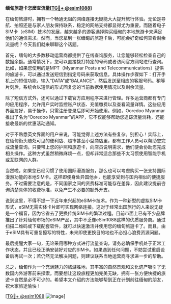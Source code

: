 **缅甸旅遊卡怎麽查流量[[TG💪+ @esim1088](https://t.me/s/esim1088)]**

在缅甸旅游时，拥有一个畅通无阻的网络连接无疑能大大提升旅行体验。无论是导航、拍照还是与家人朋友保持联系，稳定的网络支持都显得尤为重要。而随着电子SIM卡（eSIM）技术的发展，越来越多的游客选择购买缅甸的本地旅游卡来满足他们的通信需求。然而，当您拿到一张缅甸的旅遊卡后，可能会好奇如何查看剩余流量呢？今天我们就来聊聊这个话题。

首先，缅甸的大多数移动运营商都提供了在线查询服务，让您能够轻松检查自己的数据余额。通常情况下，您可以直接拨打特定的号码或者访问官方网站进行查询。比如，如果您使用的是MPT（Myanmar Posts and Telecommunications）提供的旅游卡，可以通过发送短信到指定号码来获取信息。具体操作步骤如下：打开手机上的短信功能，输入“DATA”或“BALANCE”，然后发送至相应的客服号码。稍等片刻后，系统会以短信的形式回复您的当前数据使用情况以及剩余流量。

除了短信方式外，还可以通过下载官方应用程序来进行管理。许多运营商都有专门的应用程序，允许用户实时监控账户状态、充值缴费以及查看流量详情。这些应用界面友好，易于操作，只需注册登录后即可开始使用。例如，Ooredoo Myanmar推出了名为“Ooredoo Myanmar”的APP，它不仅能够帮助您追踪流量消耗，还能接收最新的优惠活动通知。

对于不熟悉英文界面的用户来说，可能觉得上述方法有些复杂。别担心！实际上，在缅甸街头随处可见的便利店、超市甚至小型商店里，都有工作人员可以帮助您完成流量查询。只要带上您的护照和旅遊卡，向店员说明需求，他们便会协助您完成相关操作。这种方式虽然稍微麻烦一点，但却非常适合那些不太习惯使用智能手机或互联网的人群。

当然啦，如果您已经习惯了使用国际漫游服务，那么也可以考虑购买一张支持国际漫游功能的本地SIM卡。这样即便身处异国他乡，也能享受到与国内相似的便捷服务。不过需要注意的是，不同国家之间的资费标准可能存在差异，因此建议提前咨询清楚具体的收费标准，以免产生不必要的额外开支。

说到这里，不得不提一下近年来兴起的eSIM卡技术。作为一种新型的虚拟SIM卡形式，eSIM无需实体卡片即可实现网络连接。这对于经常出国旅行的人来说无疑是一个福音，因为它省去了更换传统SIM卡的繁琐过程。目前市面上已有不少品牌推出了针对缅甸市场的eSIM产品，其中不乏像eSim1088这样的优质服务商。通过扫描二维码或下载配套软件，就可以快速激活并使用您的缅甸旅遊卡了。而且，由于eSIM具有可重复擦写的特性，未来即使更换目的地也不必担心浪费资源问题。

最后提醒大家一句，无论采用哪种方式进行流量查询，请务必确保手机处于正常工作状态，并且已经正确安装好对应的SIM卡。如果遇到任何问题，不妨尝试重启设备后再试一次；若仍然无法解决问题，则建议联系当地运营商寻求进一步的帮助。

总之，缅甸作为一个充满魅力的旅游胜地，其丰富的自然景观和文化遗产吸引了无数国内外游客前来探索。而要想让这段旅程更加完美无缺，拥有一张方便快捷的旅遊卡自然是必不可少的。希望本文介绍的方法能够帮到正在计划前往缅甸的朋友，祝大家旅途愉快！

[[TG💪+ @esim1088](https://t.me/s/esim1088) ![Image](https://i.postimg.cc/4NQfJmqS/Snipaste-2025-05-13-00-14-12.png)]